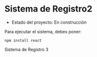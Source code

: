 <h1>Sistema de Registro2</h1>

- Estado del proyecto: En construcción

Para ejecutar el sistema, debes poner:

```npm install react```  

Sistema de Registro 3
